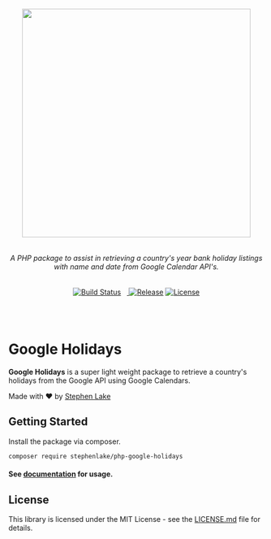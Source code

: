 <h6 align="center">
    <img src="https://raw.githubusercontent.com/stephenlake/php-google-holidays/master/docs/assets/php-google-holidays.png" width="450"/>
</h6>

<h6 align="center">
    A PHP package to assist in retrieving a country's year bank holiday listings with name and date from Google Calendar API's.
</h6>

<p align="center">
<a href="https://travis-ci.org/stephenlake/php-google-holidays"><img src="https://img.shields.io/travis/stephenlake/php-google-holidays/master.svg?style=flat-square" alt="Build Status"></a>
<a href="https://github.styleci.io/repos/149011691"><img src="https://github.styleci.io/repos/149011691/shield?style=flat-square" alt=""></a>
<a href="https://scrutinizer-ci.com/g/stephenlake/php-google-holidays"><img src="https://img.shields.io/scrutinizer/g/stephenlake/php-google-holidays.svg?style=flat-square" alt=""></a>
<a href="https://packagist.org/packages/stephenlake/php-google-holidays">
<img src="https://img.shields.io/packagist/dt/stephenlake/php-google-holidays.svg?style=flat-square" alt="">
</a>   
<a href="https://github.com/stephenlake/php-google-holidays"><img src="https://img.shields.io/github/release/stephenlake/php-google-holidays.svg?style=flat-square" alt="Release"></a>
<a href="https://github.com/stephenlake/php-google-holidays/LICENSE.md"><img src="https://img.shields.io/badge/license-MIT-blue.svg?style=flat-square" alt="License"></a>
</p>

<br><br>

# Google Holidays

**Google Holidays** is a super light weight package to retrieve a country's holidays from the Google API using Google Calendars.

Made with ❤️ by [Stephen Lake](http://stephenlake.github.io/)

## Getting Started

Install the package via composer.

    composer require stephenlake/php-google-holidays

#### See [documentation](https://stephenlake.github.io/php-google-holidays) for usage.

## License

This library is licensed under the MIT License - see the [LICENSE.md](LICENSE.md) file for details.
